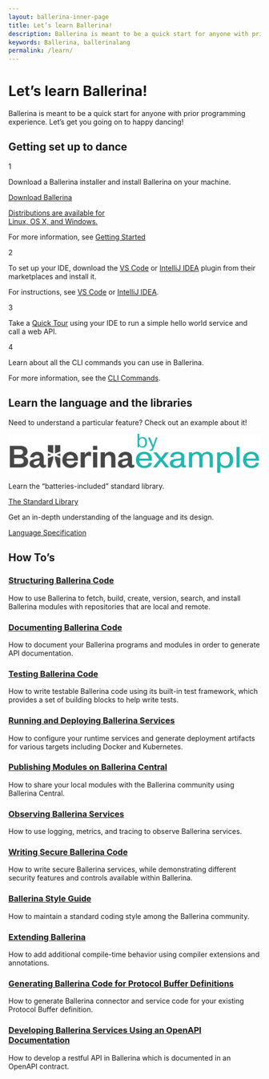 ```yaml
---
layout: ballerina-inner-page
title: Let’s learn Ballerina!
description: Ballerina is meant to be a quick start for anyone with prior programming experience.
keywords: Ballerina, ballerinalang
permalink: /learn/
---
```


<h1>Let’s learn Ballerina!</h1>
<div class="col-sm-12 col-md-12 cTwoCol cBallerinaLearnWrapper">
   <p>Ballerina is meant to be a quick start for anyone with prior programming experience. Let’s get you going on to happy dancing!</p>
<!-- <a href="" class="cGreenLinkArrow">Take Quick Tour</a> -->
</div>
<div class="col-sm-12 col-md-12 cBallerinaLearnTitleWrapper">
   <h2>Getting set up to dance</h2>
</div>
<div class="col-sm-12 col-md-12 cBallerinaLearnWrapper cGrayWrapper">
<div class="col-sm-12 col-md-12 cRowLearnSteps">
<div class="col-sm-12 col-md-1 cLearnSteps">1</div>
<div class="col-sm-12 col-md-11 cBoxContainer">
      <div class="cBallerina-Box">
     <p>Download a Ballerina installer and install Ballerina on your machine. </p>
     <a class="cBallerina-io-Home-main-download-button" href="/downloads">Download Ballerina<p>Distributions are available for <br>Linux, OS X, and Windows.</p></a>
     <div class="clearfix"></div>
   <p>For more information, see <a href="/learn/getting-started">Getting Started</a></p>
      </div>
</div>
</div>
<div class="col-sm-12 col-md-12 cRowLearnSteps">
<div class="col-sm-12 col-md-1 cLearnSteps">2</div>
<div class="col-sm-12 col-md-11 cBoxContainer">
      <div class="cBallerina-Box">
     <p>To set up your IDE, download the <a href="https://marketplace.visualstudio.com/items?itemName=ballerina.ballerina" target="_blank">VS Code</a> or <a href="https://plugins.jetbrains.com/plugin/9520-ballerina" target="_blank">IntelliJ IDEA</a> plugin from their marketplaces and install it.</p>
    <p>For instructions, see <a  href="/learn/tools-ides/vscode-plugin">VS Code</a> or <a href="/learn/tools-ides/intellij-plugin">IntelliJ IDEA</a>.</p>
      </div>
   </div>
</div>
<div class="col-sm-12 col-md-12 cRowLearnSteps">
<div class="col-sm-12 col-md-1 cLearnSteps">3</div>
<div class="col-sm-12 col-md-11 cBoxContainer">
      <div class="cBallerina-Box">
     <p>Take a <a href="/learn/quick-tour">Quick Tour</a> using your IDE to run a simple hello world service and call a web API. </p>
      </div>
   </div>
</div>
<div class="col-sm-12 col-md-12 cRowLearnSteps">
<div class="col-sm-12 col-md-1 cLearnSteps">4</div>
<div class="col-sm-12 col-md-11 cBoxContainer">
      <div class="cBallerina-Box">
     <p>Learn about all the CLI commands you can use in Ballerina.</p>
     <p>For more information, see the <a href="/learn/cli-commands">CLI Commands</a>.</p>
      </div>
   </div>
</div>
</div>
<div class="col-sm-12 col-md-12 cBallerinaLearnTitleWrapper">
   <h2>Learn the language and the libraries</h2>
</div>
<div class="col-sm-12 col-md-12 cBallerinaLearnWrapper cGrayWrapper">
<div class="col-sm-12 col-md-4 cBoxContainer">
      <div class="cBallerina-Box">
     <p class="cBoxpara">Need to understand a particular feature? Check out an example about it!</p>
         <a class="cBallerinaLearnButtons cBBEButton" href="/learn/by-example"><img src="/img/ballerina-bbe-logo.svg"/></a>
      </div>
   </div>
   <div class="col-sm-12 col-md-4 cBoxContainer">
      <div class="cBallerina-Box">
     <p class="cBoxpara">Learn the “batteries-included” standard library.</p>
         <a class="cBallerinaLearnButtons" href="/learn/api-docs/ballerina">The Standard Library</a>
      </div>
   </div>
   <div class="col-sm-12 col-md-4 cBoxContainer">
      <div class="cBallerina-Box">
     <p class="cBoxpara">Get an in-depth understanding of the language and its design.</p>
         <a class="cBallerinaLearnButtons" href="/spec">Language Specification</a>
      </div>
   </div>
</div>
<div class="col-sm-12 col-md-12 cBallerinaLearnTitleWrapper">
   <h2>How To’s</h2>
</div>
<div class="col-sm-12 col-md-12 cBallerinaLearnWrapper">
   <div class="col-sm-12 col-md-6 cTwoCol">
      <h3><a href="/learn/how-to-structure-ballerina-code">Structuring Ballerina Code</a></h3>
      <p>How to use Ballerina to fetch, build, create, version, search, and install Ballerina modules with repositories that are local and remote.</p>
   </div>
    <div class="col-sm-12 col-md-6 cTwoCol">
      <h3><a href="/learn/how-to-document-ballerina-code">Documenting Ballerina Code</a></h3>
      <p>How to document your Ballerina programs and modules in order to generate API documentation.</p>
   </div>
   <div class="clearfix"></div>
   <div class="col-sm-12 col-md-6 cTwoCol">
      <h3><a href="/learn/how-to-test-ballerina-code">Testing Ballerina Code</a></h3>
      <p>How to write testable Ballerina code using its built-in test framework, which provides a set of building blocks to help write tests.</p>
   </div>
  <div class="col-sm-12 col-md-6 cTwoCol">
      <h3><a href="/learn/how-to-deploy-and-run-ballerina-programs">Running and Deploying Ballerina Services</a></h3>
      <p>How to configure your runtime services and generate deployment artifacts for various targets including Docker and Kubernetes.</p>
   </div>
   <div class="clearfix"></div>
   <div class="col-sm-12 col-md-6 cTwoCol">
      <h3><a href="/learn/how-to-publish-modules">Publishing Modules on Ballerina Central</a></h3>
      <p>How to share your local modules with the Ballerina community using Ballerina Central.</p>
   </div>
   <div class="col-sm-12 col-md-6 cTwoCol">
      <h3><a href="/learn/how-to-observe-ballerina-code">Observing Ballerina Services</a></h3>
      <p>How to use logging, metrics, and tracing to observe Ballerina services.</p>
   </div>
   <div class="clearfix"></div>
   <div class="col-sm-12 col-md-6 cTwoCol">
      <h3><a href="/learn/how-to-write-secure-ballerina-code">Writing Secure Ballerina Code</a></h3>
      <p>How to write secure Ballerina services, while demonstrating different security features and controls available within Ballerina.</p>
   </div>
   <div class="col-sm-12 col-md-6 cTwoCol">
      <h3><a href="/learn/style-guide">Ballerina Style Guide</a></h3>
      <p>How to maintain a standard coding style among the Ballerina community.</p>
   </div>
   <div class="clearfix"></div>
    <div class="col-sm-12 col-md-6 cTwoCol">
      <h3><a href="/learn/how-to-extend-ballerina">Extending Ballerina</a></h3>
      <p>How to add additional compile-time behavior using compiler extensions and annotations.</p>
   </div>
   <div class="col-sm-12 col-md-6 cTwoCol">
      <h3><a href="/learn/how-to-generate-code-for-protocol-buffers">Generating Ballerina Code for Protocol Buffer Definitions</a></h3>
      <p>How to generate Ballerina connector and service code for your existing Protocol Buffer definition.</p>
   </div>
     <div class="clearfix"></div>
   <div class="col-sm-12 col-md-6 cTwoCol">
      <h3><a href="/learn/how-to-use-openapi-tools">Developing Ballerina Services Using an OpenAPI Documentation</a></h3>
      <p>How to develop a restful API in Ballerina which is documented in an OpenAPI contract.</p>
   </div>
</div>
<link rel="stylesheet" href="/css/ballerina-io-learn.css">
